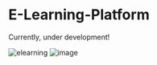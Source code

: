 # E-Learning-Platform

Currently, under development!

![elearning](https://github.com/YuriKun11/E-Learning_Platform/assets/109398894/64d5eb0d-1f74-4add-8050-37b18f0eaab6)
![image](https://github.com/YuriKun11/E-Learning_Platform/assets/109398894/9b654b5b-f607-4455-8c60-0ac5bba50284)
